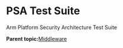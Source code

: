 # PSA Test Suite

Arm Platform Security Architecture Test Suite

**Parent topic:**[Middleware](../topics/applicable_for_productrt1050_or_productrt1010_or_p.md)

